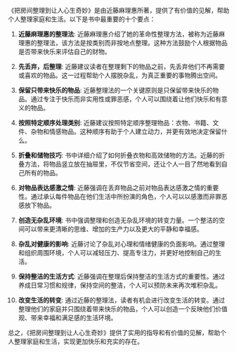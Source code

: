 《把房间整理到让人心生奇妙》是由近藤麻理惠所著，提供了有价值的见解，帮助个人整理家庭和生活。以下是书中最重要的十个要点：

1. **近藤麻理惠的整理法**: 近藤麻理惠介绍了她的革命性整理方法，被称为近藤麻理惠的整理法，该方法是按类别而非按地点整理。这种方法鼓励个人根据物品是否带来快乐来评估自己的财物。

2. **先丢弃，后整理**: 近藤建议读者在整理剩下的物品之前，先丢弃他们不再需要或喜欢的物品。这一过程帮助个人摆脱杂乱，为真正重要的事物腾出空间。

3. **保留只带来快乐的物品**: 近藤整理法的一个关键原则是只保留带来快乐的物品。通过专注于快乐而非实用性或罪恶感，个人可以围绕着让他们快乐和有意义的物品。

4. **按照特定顺序处理类别**: 近藤建议按照特定顺序整理物品：衣物、书籍、文件、杂物和情感物品。这种顺序有助于个人建立动力，并更有效地决定保留什么。

5. **折叠和储物技巧**: 书中详细介绍了如何折叠衣物和高效储物的方法。近藤的折叠方法，将物品竖立放在抽屉里，不仅节省空间，还让个人一目了然地看到自己所有的物品。

6. **对物品表达感激之情**: 近藤强调在丢弃物品之前对物品表达感激之情的重要性。通过承认每件物品在他们生活中所扮演的角色，个人可以以感激而非罪恶感放下物品。

7. **创造无杂乱环境**: 书中强调整理和创造无杂乱环境的转变力量。一个整洁的空间可以带来更清晰的思维、增加的生产力以及更大的平静和幸福感。

8. **杂乱对健康的影响**: 近藤讨论了杂乱对心理和情绪健康的负面影响。通过整理和组织周围环境，个人可以减轻压力、提高专注力，并更好地控制自己的生活。

9. **保持整洁的生活方式**: 近藤强调在整理后保持整洁的生活方式的重要性。通过养成日常习惯和规律，保持空间的整洁，个人可以预防未来再次堆积杂乱。

10. **改变生活的转变**: 通过近藤的整理法，读者有机会进行改变生活的转变。通过整理他们的家庭并只围绕着带来快乐的物品，个人可以创造一个反映他们价值观、带来幸福和满足感的生活环境。

总之，《把房间整理到让人心生奇妙》提供了实用的指导和有价值的见解，帮助个人整理家庭和生活，实现更加快乐和充实的存在。